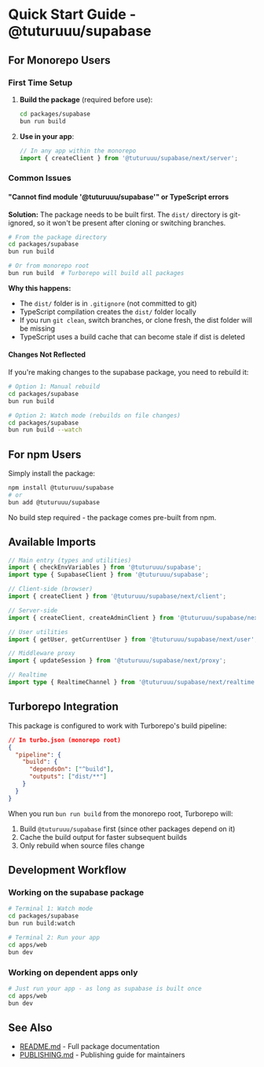# Quick Start Guide - @tuturuuu/supabase

## For Monorepo Users

### First Time Setup

1. **Build the package** (required before use):
   ```bash
   cd packages/supabase
   bun run build
   ```

2. **Use in your app**:
   ```typescript
   // In any app within the monorepo
   import { createClient } from '@tuturuuu/supabase/next/server';
   ```

### Common Issues

#### "Cannot find module '@tuturuuu/supabase'" or TypeScript errors

**Solution:** The package needs to be built first. The `dist/` directory is git-ignored, so it won't be present after cloning or switching branches.

```bash
# From the package directory
cd packages/supabase
bun run build

# Or from monorepo root
bun run build  # Turborepo will build all packages
```

**Why this happens:**
- The `dist/` folder is in `.gitignore` (not committed to git)
- TypeScript compilation creates the `dist/` folder locally
- If you run `git clean`, switch branches, or clone fresh, the dist folder will be missing
- TypeScript uses a build cache that can become stale if dist is deleted

#### Changes Not Reflected

If you're making changes to the supabase package, you need to rebuild it:

```bash
# Option 1: Manual rebuild
cd packages/supabase
bun run build

# Option 2: Watch mode (rebuilds on file changes)
cd packages/supabase
bun run build --watch
```

## For npm Users

Simply install the package:

```bash
npm install @tuturuuu/supabase
# or
bun add @tuturuuu/supabase
```

No build step required - the package comes pre-built from npm.

## Available Imports

```typescript
// Main entry (types and utilities)
import { checkEnvVariables } from '@tuturuuu/supabase';
import type { SupabaseClient } from '@tuturuuu/supabase';

// Client-side (browser)
import { createClient } from '@tuturuuu/supabase/next/client';

// Server-side
import { createClient, createAdminClient } from '@tuturuuu/supabase/next/server';

// User utilities
import { getUser, getCurrentUser } from '@tuturuuu/supabase/next/user';

// Middleware proxy
import { updateSession } from '@tuturuuu/supabase/next/proxy';

// Realtime
import type { RealtimeChannel } from '@tuturuuu/supabase/next/realtime';
```

## Turborepo Integration

This package is configured to work with Turborepo's build pipeline:

```json
// In turbo.json (monorepo root)
{
  "pipeline": {
    "build": {
      "dependsOn": ["^build"],
      "outputs": ["dist/**"]
    }
  }
}
```

When you run `bun run build` from the monorepo root, Turborepo will:
1. Build `@tuturuuu/supabase` first (since other packages depend on it)
2. Cache the build output for faster subsequent builds
3. Only rebuild when source files change

## Development Workflow

### Working on the supabase package

```bash
# Terminal 1: Watch mode
cd packages/supabase
bun run build:watch

# Terminal 2: Run your app
cd apps/web
bun dev
```

### Working on dependent apps only

```bash
# Just run your app - as long as supabase is built once
cd apps/web
bun dev
```

## See Also

- [README.md](./README.md) - Full package documentation
- [PUBLISHING.md](./PUBLISHING.md) - Publishing guide for maintainers
